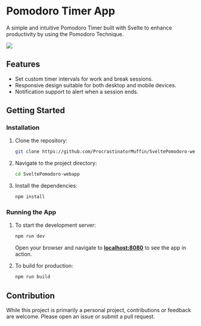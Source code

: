 # **Pomodoro Timer App**

A simple and intuitive Pomodoro Timer built with Svelte to enhance productivity by using the Pomodoro Technique.

![](https://i.imgur.com/IpApV9p.png)

## **Features**

- Set custom timer intervals for work and break sessions.
- Responsive design suitable for both desktop and mobile devices.
- Notification support to alert when a session ends.

## **Getting Started**

### **Installation**

1. Clone the repository:
    
    ```bash
    git clone https://github.com/ProcrastinatorMuffin/SveltePomodoro-webapp
    ```
    
2. Navigate to the project directory:
    
    ```bash
    cd SveltePomodoro-webapp
    ```
    
3. Install the dependencies:
    
    ```bash
    npm install
    ```
    

### **Running the App**

1. To start the development server:
    
    ```bash
    npm run dev
    ```
    
    Open your browser and navigate to **[localhost:8080](http://localhost:8080/)** to see the app in action.
    
2. To build for production:
    
    ```bash
    npm run build
    ```
    

## **Contribution**

While this project is primarily a personal project, contributions or feedback are welcome. Please open an issue or submit a pull request.

